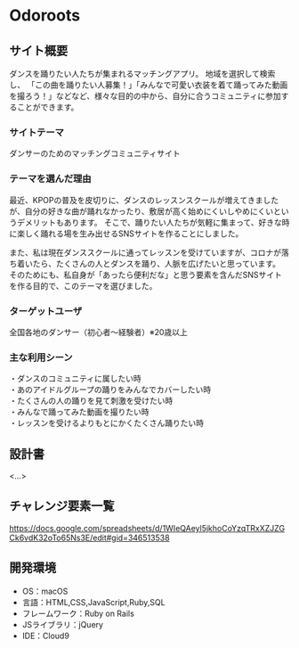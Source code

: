 # Odoroots

## サイト概要
ダンスを踊りたい人たちが集まれるマッチングアプリ。
地域を選択して検索し、
「この曲を踊りたい人募集！」「みんなで可愛い衣装を着て踊ってみた動画を撮ろう！」などなど、様々な目的の中から、自分に合うコミュニティに参加することができます。

### サイトテーマ
ダンサーのためのマッチングコミュニティサイト

### テーマを選んだ理由
最近、KPOPの普及を皮切りに、ダンスのレッスンスクールが増えてきましたが、自分の好きな曲が踊れなかったり、敷居が高く始めにくいしやめにくいというデメリットもあります。
そこで、踊りたい人たちが気軽に集まって、好きな時に楽しく踊れる場を生み出せるSNSサイトを作ることにしました。

また、私は現在ダンススクールに通ってレッスンを受けていますが、コロナが落ち着いたら、たくさんの人とダンスを踊り、人脈を広げたいと思っています。
そのためにも、私自身が「あったら便利だな」と思う要素を含んだSNSサイトを作る目的で、このテーマを選びました。

### ターゲットユーザ
全国各地のダンサー（初心者〜経験者）※20歳以上

### 主な利用シーン
・ダンスのコミュニティに属したい時  
・あのアイドルグループの踊りをみんなでカバーしたい時  
・たくさんの人の踊りを見て刺激を受けたい時  
・みんなで踊ってみた動画を撮りたい時  
・レッスンを受けるよりもとにかくたくさん踊りたい時  

## 設計書
<...>

## チャレンジ要素一覧
<https://docs.google.com/spreadsheets/d/1WIeQAeyl5jkhoCoYzqTRxXZJZGCk6vdK32oTo65Ns3E/edit#gid=346513538>

## 開発環境
- OS：macOS
- 言語：HTML,CSS,JavaScript,Ruby,SQL
- フレームワーク：Ruby on Rails
- JSライブラリ：jQuery
- IDE：Cloud9